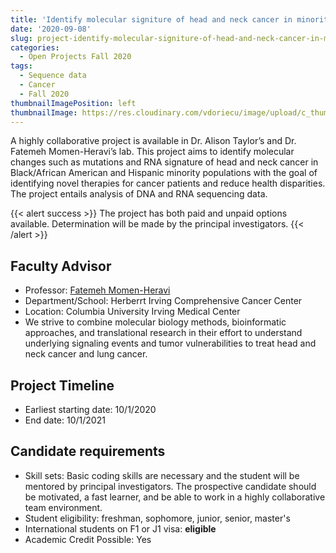 ```yaml
---
title: 'Identify molecular signiture of head and neck cancer in minority populations'
date: '2020-09-08'
slug: project-identify-molecular-signiture-of-head-and-neck-cancer-in-minority-populations
categories:
  - Open Projects Fall 2020
tags:
  - Sequence data
  - Cancer
  - Fall 2020
thumbnailImagePosition: left
thumbnailImage: https://res.cloudinary.com/vdoriecu/image/upload/c_thumb,w_200,g_face/v1599756811/cancer_dna_hz1v4o.png
---
```

A highly collaborative project is available in Dr. Alison Taylor’s and Dr. Fatemeh Momen-Heravi’s lab. This project aims to identify molecular changes such as mutations and RNA signature of head and neck cancer in Black/African American and Hispanic minority populations with the goal of identifying novel therapies for cancer patients and reduce health disparities. The project entails analysis of DNA and RNA sequencing data. 

<!--more-->

{{< alert success >}}
The project has both paid and unpaid options available. Determination will be made by the principal investigators.
{{< /alert >}}

## Faculty Advisor
+ Professor: [Fatemeh Momen-Heravi](http://www.heravilab.com/)
+ Department/School: Herberrt Irving Comprehensive Cancer Center
+ Location: Columbia University Irving Medical Center
+ We strive to combine molecular biology methods, bioinformatic approaches, and translational research in their effort to understand underlying signaling events and tumor vulnerabilities to treat head and neck cancer and lung cancer.

## Project Timeline
+ Earliest starting date: 10/1/2020
+ End date: 10/1/2021

## Candidate requirements
+ Skill sets: Basic coding skills are necessary and the student will be mentored by principal investigators. The prospective candidate should be motivated, a fast learner, and be able to work in a highly collaborative team environment.
+ Student eligibility: freshman, sophomore, junior, senior, master's
+ International students on F1 or J1 visa: **eligible**
+ Academic Credit Possible: Yes

